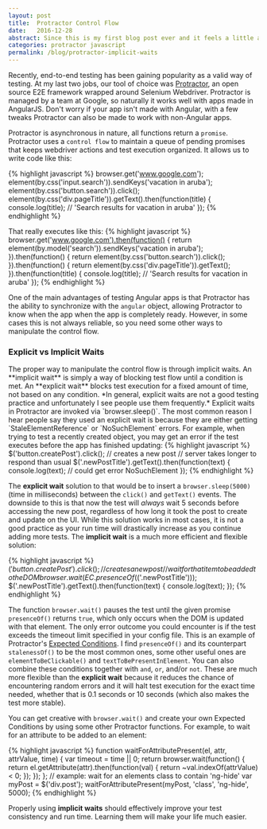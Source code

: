```yaml
---
layout: post
title:  Protractor Control Flow
date:   2016-12-28
abstract: Since this is my first blog post ever and it feels a little awkward, I wanted to write about a familiar subject: improving test consistency with implicit waits
categories: protractor javascript
permalink: /blog/protractor-implicit-waits
---
```

Recently, end-to-end testing has been gaining popularity as a valid way of testing.  At my last two jobs, our tool of choice was <a href="http://www.protractortest.org/#/" target="blank_">Protractor</a>, an open source E2E framework wrapped around Selenium Webdriver.  Protractor is managed by a team at Google, so naturally it works well with apps made in AngularJS.  Don't worry if your app isn't made with Angular, with a few tweaks Protractor can also be made to work with non-Angular apps.

Protractor is asynchronous in nature, all functions return a `promise`.  Protractor uses a `control flow` to maintain a queue of pending promises that keeps webdriver actions and test execution organized.  It allows us to write code like this:

{% highlight javascript %}
browser.get('www.google.com');
element(by.css('input.search')).sendKeys('vacation in aruba');
element(by.css('button.search')).click();
element(by.css('div.pageTitle')).getText().then(function(title) {
  console.log(title); // 'Search results for vacation in aruba'
});
{% endhighlight %}

That really executes like this:
{% highlight javascript %}
browser.get('www.google.com').then(function() {
  return element(by.model('search')).sendKeys('vacation in aruba');
}).then(function() {
  return element(by.css('button.search')).click();
}).then(function() {
  return element(by.css('div.pageTitle')).getText();
}).then(function(title) {
  console.log(title); // 'Search results for vacation in aruba'
});
{% endhighlight %}


One of the main advantages of testing Angular apps is that Protractor has the ability to synchronize with the `angular` object, allowing Protractor to know when the app when the app is completely ready.  However, in some cases this is not always reliable, so you need some other ways to manipulate the control flow.


<h3>Explicit vs Implicit Waits</h3>
The proper way to manipulate the control flow is through implicit waits.  An **implicit wait** is simply a way of blocking test flow until a condition is met.  An **explicit wait** blocks test execution for a fixed amount of time, not based on any condition.  *In general, explicit waits are not a good testing practice and unfortunately I see people use them frequently.*  Explicit waits in Protractor are invoked via `browser.sleep()`.  The most common reason I hear people say they used an explicit wait is because they are either getting `StaleElementReference` or `NoSuchElement` errors.  For example, when trying to test a recently created object, you may get an error if the test executes before the app has finished updating:
{% highlight javascript %}
$('button.createPost').click(); // creates a new post
// server takes longer to respond than usual
$('.newPostTitle').getText().then(function(text) {
  console.log(text); // could get error NoSuchElement
});
{% endhighlight %}

The **explicit wait** solution to that would be to insert a `browser.sleep(5000)` (time in milliseconds) between the `click()` and `getText()` events.  The downside to this is that now the test will *always* wait 5 seconds before accessing the new post, regardless of how long it took the post to create and update on the UI.  While this solution works in most cases, it is not a good practice as your run time will drastically increase as you continue adding more tests.  The **implicit wait** is a much more efficient and flexible solution:

{% highlight javascript %}
$('button.createPost').click(); // creates a new post
// wait for that item to be added to the DOM
browser.wait(EC.presenceOf($('.newPostTitle')));
$('.newPostTitle').getText().then(function(text) {
  console.log(text);
});
{% endhighlight %}

The function `browser.wait()` pauses the test until the given promise `presenceOf()` returns `true`, which only occurs when the DOM is updated with that element.  The only error outcome you could encounter is if the test exceeds the timeout limit specified in your config file.  This is an example of Protractor's <a href="http://www.protractortest.org/#/api?view=ProtractorExpectedConditions">Expected Conditions</a>.  I find `presenceOf()` and its counterpart `stalenessOf()` to be the most common ones, some other useful ones are `elementToBeClickable()` and `textToBePresentInElement`.  You can also combine these conditions together with `and`, `or`, and/or `not`.  These are much more flexible than the **explicit wait** because it reduces the chance of encountering random errors and it will halt test execution for the exact time needed, whether that is 0.1 seconds or 10 seconds (which also makes the test more stable).

You can get creative with `browser.wait()` and create your own Expected Conditions by using some other Protractor functions.  For example, to wait for an attribute to be added to an element:

{% highlight javascript %}
function waitForAttributePresent(el, attr, attrValue, time) {
  var timeout = time || 0;
  return browser.wait(function() {
    return el.getAttribute(attr).then(function(val) {
      return ~val.indexOf(attrValue) < 0;
    });
  });
};
// example: wait for an elements class to contain 'ng-hide'
var myPost = $('div.post');
waitForAttributePresent(myPost, 'class', 'ng-hide', 5000);
{% endhighlight %}

Properly using **implicit waits** should effectively improve your test consistency and run time.  Learning them will make your life much easier.
